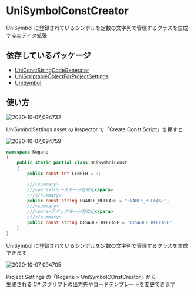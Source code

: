 # UniSymbolConstCreator

UniSymbol に登録されているシンボルを定数の文字列で管理するクラスを生成するエディタ拡張

## 依存しているパッケージ

- [UniConstStringCodeGenerator](https://github.com/baba-s/UniConstStringCodeGenerator)
- [UniScriptableObjectForProjectSettings](https://github.com/baba-s/UniScriptableObjectForProjectSettings)
- [UniSymbol](https://github.com/baba-s/UniSymbol)

## 使い方

![2020-10-07_094732](https://user-images.githubusercontent.com/6134875/95274993-3d2c0d80-0882-11eb-9245-d02eb4ed7d82.png)

UniSymbolSettings.asset の Inspector で「Create Const Script」を押すと  

![2020-10-07_094759](https://user-images.githubusercontent.com/6134875/95274996-4026fe00-0882-11eb-99e6-55c2d8aca2db.png)

```cs
namespace Kogane
{
    public static partial class UniSymbolConst
    {
        public const int LENGTH = 2;

        ///<summary>
        ///<para>リリースモード有効化</para>
        ///</summary>
        public const string ENABLE_RELEASE = "ENABLE_RELEASE";
        ///<summary>
        ///<para>デバッグモード有効化</para>
        ///</summary>
        public const string DISABLE_RELEASE = "DISABLE_RELEASE";
    }
}
```

UniSymbol に登録されているシンボルを定数の文字列で管理するクラスを生成できます  

![2020-10-07_094705](https://user-images.githubusercontent.com/6134875/95274991-3b624a00-0882-11eb-8a87-8ccb319991de.png)

Project Settings の「Kogane > UniSymbolCOnstCreator」から  
生成される C# スクリプトの出力先やコードテンプレートを変更できます  
